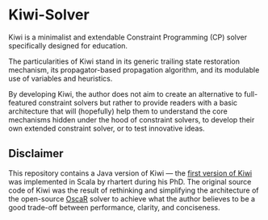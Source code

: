 # Kiwi-Solver

Kiwi is a minimalist and extendable Constraint Programming (CP) solver specifically designed for education. 

The particularities of Kiwi stand in its generic trailing state restoration mechanism, its propagator-based propagation algorithm, and its modulable use of variables and heuristics. 

By developing Kiwi, the author does not aim to create an alternative to full-featured constraint solvers but rather to provide readers with a basic architecture that will (hopefully) help them to understand the core mechanisms hidden under the hood of constraint solvers, to develop their own extended constraint solver, or to test innovative ideas.

## Disclaimer

This repository contains a Java version of Kiwi — the [first version of Kiwi](https://arxiv.org/abs/1705.00047) was implemented in Scala by rhartert during his PhD. The original source code of Kiwi was the result of rethinking and simplifying the architecture of the open-source [OscaR](https://bitbucket.org/oscarlib/oscar/wiki/Home) solver to achieve what the author believes to be a good trade-off between performance, clarity, and conciseness.
